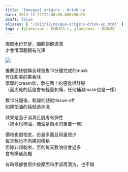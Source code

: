 ```yaml
---
title: '[masque] origins - drink up'
date: 2013-12-21T22:00:00.000+08:00
draft: false
aliases: [ "/2013/12/masque-origins-drink-up.html" ]
tags : [glamorous - 保養おたく, glamorous - 面膜魂]
---
```


面部水份充足，細胞飽飽滿滿  
才會滑溜靚靚有光澤    

[![](https://1.bp.blogspot.com/-ScW3scWOoKc/XCiOCLLc9yI/AAAAAAAADQI/82SX4P0Pwcomw_UypeL0lj1Wh3030tYKgCLcBGAs/s640/78.jpg)](https://1.bp.blogspot.com/-ScW3scWOoKc/XCiOCLLc9yI/AAAAAAAADQI/82SX4P0Pwcomw_UypeL0lj1Wh3030tYKgCLcBGAs/s1600/78.jpg)

推薦這枝號稱全球首隻10分鐘完成的mask  
有住甜美的果香味   
厚厚的cream狀，敷在面上的感覺很舒服  
（面太乾的話是會有輕量刺痛，任何補濕mask也是一樣）  
  
敷10分鐘後，乾燥的話就tissue-off  
如果怕油的話就過水洗  
  
效果是面子濕潤且肌膚有彈性  
（補水也補油，補油是鎖水的重要一環）  
  
價格也很相宜，份量多而且用量很少  
每天敷也不肉痛的價格   
但除非超乾啦，否則每天敷油份會過多  
會有爆瘡危機    
  
  
有時候都會用作按摩面和手部再清洗，也不錯